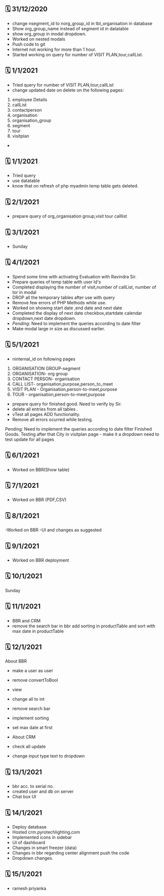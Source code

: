 :spiral_calendar:	 31/12/2020
-----------------------------

 - change nsegment_id to norg_group_id in tbl_organisation in database
 - Show org_group_name instead of segment id in datatable
 - show org_group in modal dropdown.
 -  Worked on nested modals
 -  Push code to git
 -  Internet not working for more than  1 hour.
 -  Started working on query for number of VISIT PLAN,tour,callList.

:spiral_calendar:	 1/1/2021
---------------------------

 - Tried query for number of VISIT PLAN,tour,callList
 - change updated date on delete on the following pages:
1. employee Details
2. callList
3. contactperson
4. organisation
5. organisation_group
6. segment
7. tour
8. visitplan
 - 

:spiral_calendar:	 1/1/2021
---------------------------
 - Tried query
 - use datatable
 - know that on refresh of php myadmin temp table gets deleted.


:spiral_calendar:	 2/1/2021
---------------------------
 -  prepare query of org_organisation group,visit tour calllist
 
:spiral_calendar:	 3/1/2021
----------
 - Sunday

:spiral_calendar:	 4/1/2021
---------- 
 - Spend some time with activating Evaluation with Ravindra Sir.
 - Prepare queries of temp table with user Id's
 - Completed displaying the number of visit,number of callList, number of tor in modal 
 - DROP all the temporary tables after use with query
 - Remove few errors of PHP Methods while use.
 - Worked on showing start date ,end date and next date
 - Completed the display of next date checkbox,startdate calendar dropdown,next date dropdown.
 - *Pending*: Need to implement the queries according to date filter 
 - Make modal large in size as discussed earlier.
  
  :spiral_calendar:	 5/1/2021
  ---------- 
 -   ninternal_id on following pages
  1. ORGANISATION GROUP-segment 
  2. ORGANISATION- org group
  3. CONTACT PERSON- organisation
  4. CALL LIST- organisation,purpose,person_to_meet
  5. VISIT PLAN - Organisation,person-to-meet,purpose
  6. TOUR - organisation,person-to-meet,purpose
  
  - prepare query for finished good. Need to verify by Sir.
  - delete all entries from all tables .
  - vTest all pages ADD functionality.
  - Remove all errors ocurred while testing.
  
  Pending: Need to implement the queries according to date filter 
  Finished Goods.
  Testing after that
  City in visitplan page - make it a dropdown
  need to test update for all pages
  
:spiral_calendar:	 6/1/2021
---------- 
 - Worked on BBR(Show table)
 
:spiral_calendar:	 7/1/2021
 ----------
 - Worked on BBR 
 (PDF,CSV)
 
  :spiral_calendar:	 8/1/2021
  ----------
  
  -Worked on BBR
  -UI and changes as suggested
   
:spiral_calendar:	 9/1/2021
 ---------- 
 - Worked on BBR deployment
 
 
 :spiral_calendar:	 10/1/2021
  ---------- 
  Sunday
  
  :spiral_calendar:	 11/1/2021
   ---------- 
 - BBR and CRM
 - remove the search bar in bbr add sorting in productTable and 
   sort with max date in productTable
 
:spiral_calendar:	 12/1/2021
----------
  About BBR
- make a user as user
- remove convertToBool
- view 
- change all to int
- remove search bar
- implement sorting
- set max date at first

- About CRM
 - check all update
 - change input type text to dropdown
 
  
:spiral_calendar:	 13/1/2021
---------- 
- bbr acc. to serial no.
- created user and db on server
- Chat box UI
 

:spiral_calendar:	 14/1/2021
----------
 - Deploy database
 - Hosted crm.pyrotechlighting.com
 - Implemented icons in sidebar
 - UI of dashboard
 - Changes in smart freezer (data)
 - Changes in bbr regarding center alignment push the code
 - Dropdown changes.
 
 :spiral_calendar:	 15/1/2021
 ---------- 
 - ramesh priyanka
 